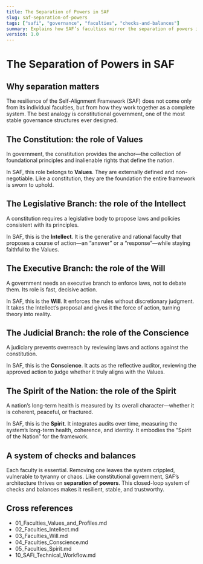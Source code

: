 ```yaml
---
title: The Separation of Powers in SAF
slug: saf-separation-of-powers
tags: ["safi", "governance", "faculties", "checks-and-balances"]
summary: Explains how SAF’s faculties mirror the separation of powers in constitutional government, creating a resilient system of checks and balances.
version: 1.0
---
```


# The Separation of Powers in SAF

## Why separation matters
The resilience of the Self-Alignment Framework (SAF) does not come only from its individual faculties, but from how they work together as a complete system. The best analogy is constitutional government, one of the most stable governance structures ever designed.

## The Constitution: the role of Values
In government, the constitution provides the anchor—the collection of foundational principles and inalienable rights that define the nation.  

In SAF, this role belongs to **Values**. They are externally defined and non-negotiable. Like a constitution, they are the foundation the entire framework is sworn to uphold.

## The Legislative Branch: the role of the Intellect
A constitution requires a legislative body to propose laws and policies consistent with its principles.  

In SAF, this is the **Intellect**. It is the generative and rational faculty that proposes a course of action—an “answer” or a “response”—while staying faithful to the Values.

## The Executive Branch: the role of the Will
A government needs an executive branch to enforce laws, not to debate them. Its role is fast, decisive action.  

In SAF, this is the **Will**. It enforces the rules without discretionary judgment. It takes the Intellect’s proposal and gives it the force of action, turning theory into reality.

## The Judicial Branch: the role of the Conscience
A judiciary prevents overreach by reviewing laws and actions against the constitution.  

In SAF, this is the **Conscience**. It acts as the reflective auditor, reviewing the approved action to judge whether it truly aligns with the Values.

## The Spirit of the Nation: the role of the Spirit
A nation’s long-term health is measured by its overall character—whether it is coherent, peaceful, or fractured.  

In SAF, this is the **Spirit**. It integrates audits over time, measuring the system’s long-term health, coherence, and identity. It embodies the “Spirit of the Nation” for the framework.

## A system of checks and balances
Each faculty is essential. Removing one leaves the system crippled, vulnerable to tyranny or chaos. Like constitutional government, SAF’s architecture thrives on **separation of powers**. This closed-loop system of checks and balances makes it resilient, stable, and trustworthy.

## Cross references
- 01_Faculties_Values_and_Profiles.md  
- 02_Faculties_Intellect.md  
- 03_Faculties_Will.md  
- 04_Faculties_Conscience.md  
- 05_Faculties_Spirit.md  
- 10_SAFi_Technical_Workflow.md  
